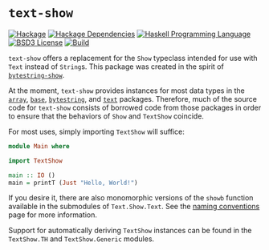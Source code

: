 # `text-show`
[![Hackage](https://img.shields.io/hackage/v/text-show.svg)][Hackage: text-show]
[![Hackage Dependencies](https://img.shields.io/hackage-deps/v/text-show.svg)](http://packdeps.haskellers.com/reverse/text-show)
[![Haskell Programming Language](https://img.shields.io/badge/language-Haskell-blue.svg)][Haskell.org]
[![BSD3 License](http://img.shields.io/badge/license-BSD3-brightgreen.svg)][tl;dr Legal: BSD3]
[![Build](https://img.shields.io/travis/RyanGlScott/text-show.svg)](https://travis-ci.org/RyanGlScott/text-show)

[Hackage: text-show]:
  http://hackage.haskell.org/package/text-show
  "text-show package on Hackage"
[Haskell.org]:
  http://www.haskell.org
  "The Haskell Programming Language"
[tl;dr Legal: BSD3]:
  https://tldrlegal.com/license/bsd-3-clause-license-%28revised%29
  "BSD 3-Clause License (Revised)"

`text-show` offers a replacement for the `Show` typeclass intended for use with `Text` instead of `String`s. This package was created in the spirit of [`bytestring-show`](http://hackage.haskell.org/package/bytestring-show).

At the moment, `text-show` provides instances for most data types in the [`array`](http://hackage.haskell.org/package/array), [`base`](http://hackage.haskell.org/package/base), [`bytestring`](http://hackage.haskell.org/package/bytestring), and [`text`](http://hackage.haskell.org/package/text) packages. Therefore, much of the source code for `text-show` consists of borrowed code from those packages in order to ensure that the behaviors of `Show` and `TextShow` coincide.

For most uses, simply importing `TextShow` will suffice:

```haskell
module Main where

import TextShow

main :: IO ()
main = printT (Just "Hello, World!")
```

If you desire it, there are also monomorphic versions of the `showb` function available in the submodules of `Text.Show.Text`. See the [naming conventions](https://github.com/RyanGlScott/text-show/wiki/Naming-conventions) page for more information.

Support for automatically deriving `TextShow` instances can be found in the `TextShow.TH` and `TextShow.Generic` modules.
